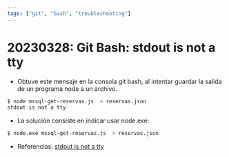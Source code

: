 ```yaml
---
tags: ["git", "bash", "troubleshooting"]
---
```


# 20230328: Git Bash: stdout is not a tty

<TagsLinks />

- Obtuve este mensaje en la consola git bash, al intentar guardar la salida de un programa node a un archivo.

```sh
$ node mssql-get-reservas.js  > reservas.json
stdout is not a tty
```

- La solución consiste en indicar usar node.exe:

```sh
$ node.exe mssql-get-reservas.js  > reservas.json
```

- Referencias: [stdout is not a tty](https://stackoverflow.com/a/62532536)